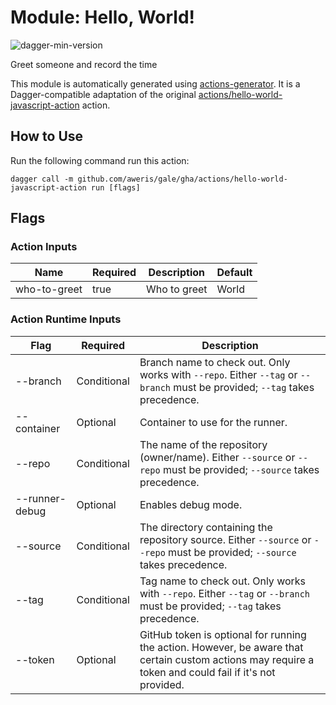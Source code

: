 # Module: Hello, World!

![dagger-min-version](https://img.shields.io/badge/dagger%20version-v0.9.4-green)

Greet someone and record the time

This module is automatically generated using [actions-generator](https://github.com/aweris/gale/tree/main/daggerverse/actions/generator). It is a Dagger-compatible adaptation of the original [actions/hello-world-javascript-action](https://github.com/actions/hello-world-javascript-action) action.

## How to Use

Run the following command run this action:

```shell
dagger call -m github.com/aweris/gale/gha/actions/hello-world-javascript-action run [flags]
```

## Flags

### Action Inputs

| Name | Required | Description | Default | 
| ------| ------| ------| ------| 
| who-to-greet | true | Who to greet | World |


### Action Runtime Inputs

| Flag | Required | Description | 
| ------| ------| ------| 
| --branch | Conditional | Branch name to check out. Only works with `--repo`. Either `--tag` or `--branch` must be provided; `--tag` takes precedence. |
| --container | Optional | Container to use for the runner. |
| --repo | Conditional | The name of the repository (owner/name). Either `--source` or `--repo` must be provided; `--source` takes precedence. |
| --runner-debug | Optional | Enables debug mode. |
| --source | Conditional | The directory containing the repository source. Either `--source` or `--repo` must be provided; `--source` takes precedence. |
| --tag | Conditional | Tag name to check out. Only works with `--repo`. Either `--tag` or `--branch` must be provided; `--tag` takes precedence. |
| --token | Optional | GitHub token is optional for running the action. However, be aware that certain custom actions may require a token and could fail if it's not provided. |
